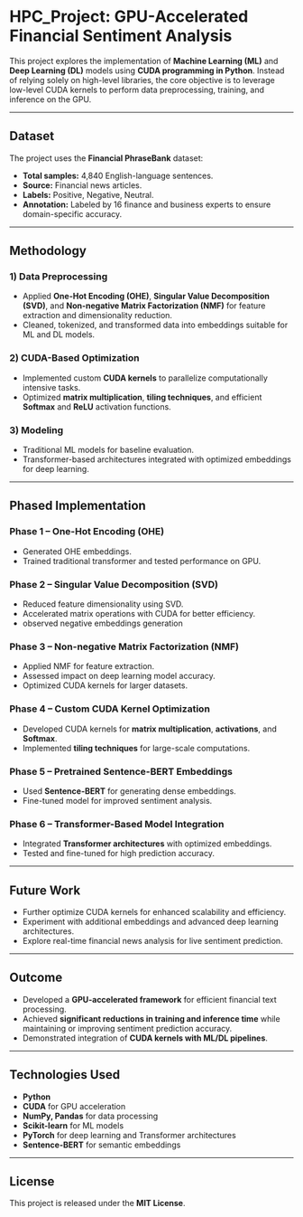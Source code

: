 # HPC_Project: GPU-Accelerated Financial Sentiment Analysis

This project explores the implementation of **Machine Learning (ML)** and **Deep Learning (DL)** models using **CUDA programming in Python**. Instead of relying solely on high-level libraries, the core objective is to leverage low-level CUDA kernels to perform data preprocessing, training, and inference on the GPU.

---

## Dataset

The project uses the **Financial PhraseBank** dataset:

- **Total samples:** 4,840 English-language sentences.
- **Source:** Financial news articles.
- **Labels:** Positive, Negative, Neutral.
- **Annotation:** Labeled by 16 finance and business experts to ensure domain-specific accuracy.

---

## Methodology

### 1) Data Preprocessing

- Applied **One-Hot Encoding (OHE)**, **Singular Value Decomposition (SVD)**, and **Non-negative Matrix Factorization (NMF)** for feature extraction and dimensionality reduction.
- Cleaned, tokenized, and transformed data into embeddings suitable for ML and DL models.

### 2) CUDA-Based Optimization

- Implemented custom **CUDA kernels** to parallelize computationally intensive tasks.
- Optimized **matrix multiplication**, **tiling techniques**, and efficient **Softmax** and **ReLU** activation functions.

### 3) Modeling

- Traditional ML models for baseline evaluation.
- Transformer-based architectures integrated with optimized embeddings for deep learning.

---

## Phased Implementation

### Phase 1 – One-Hot Encoding (OHE)
- Generated OHE embeddings.
- Trained traditional transformer  and tested performance on GPU.

### Phase 2 – Singular Value Decomposition (SVD)
- Reduced feature dimensionality using SVD.
- Accelerated matrix operations with CUDA for better efficiency.
- observed negative embeddings generation
  
### Phase 3 – Non-negative Matrix Factorization (NMF)
- Applied NMF for feature extraction.
- Assessed impact on deep learning model accuracy.
- Optimized CUDA kernels for larger datasets.

### Phase 4 – Custom CUDA Kernel Optimization
- Developed CUDA kernels for **matrix multiplication**, **activations**, and **Softmax**.
- Implemented **tiling techniques** for large-scale computations.

### Phase 5 – Pretrained Sentence-BERT Embeddings
- Used **Sentence-BERT** for generating dense embeddings.
- Fine-tuned model for improved sentiment analysis.

### Phase 6 – Transformer-Based Model Integration
- Integrated **Transformer architectures** with optimized embeddings.
- Tested and fine-tuned for high prediction accuracy.

---

## Future Work

- Further optimize CUDA kernels for enhanced scalability and efficiency.
- Experiment with additional embeddings and advanced deep learning architectures.
- Explore real-time financial news analysis for live sentiment prediction.

---

## Outcome

- Developed a **GPU-accelerated framework** for efficient financial text processing.
- Achieved **significant reductions in training and inference time** while maintaining or improving sentiment prediction accuracy.
- Demonstrated integration of **CUDA kernels with ML/DL pipelines**.

---

## Technologies Used

- **Python**  
- **CUDA** for GPU acceleration  
- **NumPy, Pandas** for data processing  
- **Scikit-learn** for ML models  
- **PyTorch** for deep learning and Transformer architectures  
- **Sentence-BERT** for semantic embeddings  

---

## License

This project is released under the **MIT License**.
